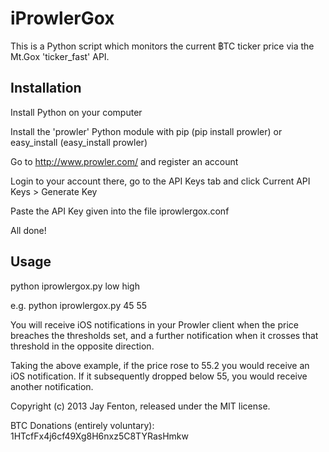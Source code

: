iProwlerGox
===========

This is a Python script which monitors the current ฿TC ticker price via the Mt.Gox 'ticker_fast' API.

Installation
------------

Install Python on your computer

Install the 'prowler' Python module with pip (pip install prowler) or easy_install (easy_install prowler)

Go to http://www.prowler.com/ and register an account

Login to your account there, go to the API Keys tab and click Current API Keys > Generate Key

Paste the API Key given into the file iprowlergox.conf

All done!

Usage
-----

python iprowlergox.py low high

e.g.
	python iprowlergox.py 45 55

You will receive iOS notifications in your Prowler client when the price breaches the thresholds set, and a further notification when it crosses that threshold in the opposite direction.

Taking the above example, if the price rose to 55.2 you would receive an iOS notification. If it subsequently dropped below 55, you would receive another notification.

Copyright (c) 2013 Jay Fenton, released under the MIT license.

BTC Donations (entirely voluntary): 1HTcfFx4j6cf49Xg8H6nxz5C8TYRasHmkw

